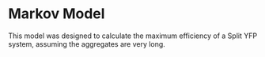 # Markov Model

This model was designed to calculate the maximum efficiency of a Split YFP system, assuming the aggregates are very long.

<object width="100%" height="100%" data="http://2017.igem.org/wiki/images/c/c2/Sup35_Split_YFP_Amyloids_as_a_Markov_Chain.pdf"></object>
